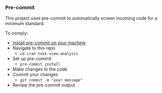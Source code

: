 ### Pre-commit

This project uses pre-commit to automatically screen incoming code for a minimum standard.

To comply:
- [Install pre-commit on your machine](https://pre-commit.com/#install)
- Navigate to this repo
    - `cd cran-task-view-analysis`
- Set up pre-commit
    - `pre-commit install`
- Make changes to the code
- Commit your changes
    - `git commit -m "your message"`
- Review the pre-commit output
